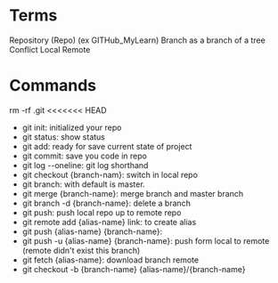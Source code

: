 # Terms

Repository (Repo) (ex GITHub_MyLearn)
Branch as a branch of a tree
Conflict
Local
Remote

# Commands

rm -rf .git
<<<<<<< HEAD

-   git init: initialized your repo
-   git status: show status
-   git add: ready for save current state of project
-   git commit: save you code in repo
-   git log --oneline: git log shorthand
-   git checkout {branch-nam}: switch in local repo
-   git branch: with default is master.
-   git merge {branch-name}: merge branch and master branch
-   git branch -d {branch-name}: delete a branch
-   git push: push local repo up to remote repo
-   git remote add {alias-name} link: to create alias
-   git push {alias-name} {branch-name}:
-   git push -u {alias-name} {branch-name}: push form local to remote (remote didn't exist this branch)
-   git fetch {alias-name}: download branch remote
-   git checkout -b {branch-name} {alias-name}/{branch-name}
